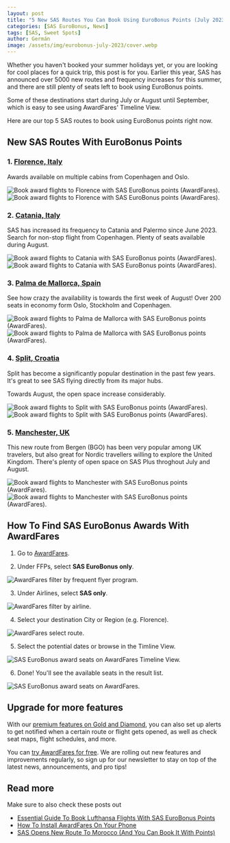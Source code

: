 ```yaml
---
layout: post
title: "5 New SAS Routes You Can Book Using EuroBonus Points (July 2023) "
categories: [SAS EuroBonus, News]
tags: [SAS, Sweet Spots]
author: Germán
image: /assets/img/eurobonus-july-2023/cover.webp
---
```


Whether you haven't booked your summer holidays yet, or you are looking for cool places for a quick trip, this post is for you. Earlier this year, SAS has announced over 5000 new routes and frequency increases for this summer, and there are still plenty of seats left to book using EuroBonus points.

Some of these destinations start during July or August until September, which is easy to see using AwardFares' Timeline View.

Here are our top 5 SAS routes to book using EuroBonus points right now.

## New SAS Routes With EuroBonus Points

### 1. [Florence, Italy](https://awardfares.com/search?zone:Scandinavia.FLR.;a:SK;z:eurobonus)

Awards available on multiple cabins from Copenhagen and Oslo.

<img src="/assets/img/eurobonus-july-2023/florence-2.webp" alt="Book award flights to Florence with SAS EuroBonus points (AwardFares)." />

<img src="/assets/img/eurobonus-july-2023/florence-1.webp" alt="Book award flights to Florence with SAS EuroBonus points (AwardFares)." />



### 2. [Catania, Italy](https://awardfares.com/search?zone:Scandinavia.CTA.;a:SK;z:eurobonus)

SAS has increased its frequency to Catania and Palermo since June 2023. Search for non-stop flight from Copenhagen. Plenty of seats available during August.

<img src="/assets/img/eurobonus-july-2023/catania-2.webp" alt="Book award flights to Catania with SAS EuroBonus points (AwardFares)." />

<img src="/assets/img/eurobonus-july-2023/catania-1.webp" alt="Book award flights to Catania with SAS EuroBonus points (AwardFares)." />


### 3. [Palma de Mallorca, Spain](https://awardfares.com/search?zone:Scandinavia.SPU.;a:SK;o:duration;so:asc;z:eurobonus)

See how crazy the availability is towards the first week of August! Over 200 seats in economy form Oslo, Stockholm and Copenhagen.

<img src="/assets/img/eurobonus-july-2023/palma-2.webp" alt="Book award flights to Palma de Mallorca with SAS EuroBonus points (AwardFares)." />

<img src="/assets/img/eurobonus-july-2023/palma-1.webp" alt="Book award flights to Palma de Mallorca with SAS EuroBonus points (AwardFares)." />



### 4. [Split, Croatia](https://awardfares.com/search?zone:Scandinavia.SPU.;a:SK;z:eurobonus)

Split has become a significantly popular destination in the past few years. It's great to see SAS flying directly from its major hubs. 

Towards August, the open space increase considerably. 

<img src="/assets/img/eurobonus-july-2023/split-2.webp" alt="Book award flights to Split with SAS EuroBonus points (AwardFares)." />

<img src="/assets/img/eurobonus-july-2023/split-1.webp" alt="Book award flights to Split with SAS EuroBonus points (AwardFares)." />


### 5. [Manchester, UK](https://awardfares.com/search?BGO.MAN.;a:SK;z:eurobonus)

This new route from Bergen (BGO) has been very popular among UK travelers, but also great for Nordic travellers willing to explore the United Kingdom. There's plenty of open space on SAS Plus throghout July and August.

<img src="/assets/img/eurobonus-july-2023/manchester-2.webp" alt="Book award flights to Manchester with SAS EuroBonus points (AwardFares)." />

<img src="/assets/img/eurobonus-july-2023/manchester-1.webp" alt="Book award flights to Manchester with SAS EuroBonus points (AwardFares)." />


## How To Find SAS EuroBonus Awards With AwardFares

1. Go to [AwardFares](https://awardfares.com/search).

2. Under FFPs, select **SAS EuroBonus only**.
<img src="/assets/img/eurobonus-july-2023/ffp-sas.webp" alt="AwardFares filter by frequent flyer program." />

3. Under Airlines, select **SAS only**.
<img src="/assets/img/eurobonus-july-2023/airline-sas.webp" alt="AwardFares filter by airline." />

4. Select your destination City or Region (e.g. Florence).
<img src="/assets/img/eurobonus-july-2023/route.webp" alt="AwardFares select route." />

5. Select the potential dates or browse in the Timline View.
<img src="/assets/img/eurobonus-july-2023/florence-2.webp" alt="SAS EuroBonus award seats on AwardFares Timeline View." />

6. Done! You'll see the available seats in the result list.
<img src="/assets/img/eurobonus-july-2023/florence-1.webp" alt="SAS EuroBonus award seats on AwardFares." />


## Upgrade for more features

With our [premium features on Gold and Diamond](https://awardfares.com/pricing), you can also set up alerts to get notified when a certain route or flight gets opened, as well as check seat maps, flight schedules, and more.

You can [try AwardFares for free](https://awardfares.com/). We are rolling out new features and improvements regularly, so sign up for our newsletter to stay on top of the latest news, announcements, and pro tips!

## Read more

Make sure to also check these posts out


- [Essential Guide To Book Lufthansa Flights With SAS EuroBonus Points](https://blog.awardfares.com/lufthansa-with-eurobonus-guide/)
- [How To Install AwardFares On Your Phone](https://blog.awardfares.com/awardfares-mobile-app/)
- [SAS Opens New Route To Morocco (And You Can Book It With Points)](https://blog.awardfares.com/sas-opens-route-to-morocco/)

